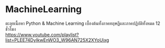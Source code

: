 # MachineLearning
ตะลุยเนื้อหา Python & Machine Learning เบื้องต้นทั้งภาคทฤษฎีและภาคปฏิบัติทั้งหมด 12 ชั่วโมง  
https://www.youtube.com/playlist?list=PLEE74DyIkwEnWO3_W96AN725X2XYoUixg
